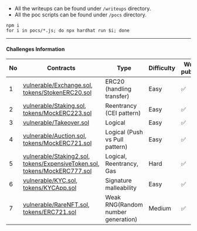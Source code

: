 

* All the writeups can be found under `/writeups` directory.  
* All the poc scripts can be found under `/pocs` directory.

```shell
npm i
for i in pocs/*.js; do npx hardhat run $i; done
```

----

#### Challenges Information

| No | Contracts 	| Type  	| Difficulty 	|   Writeup published	| POC published      	| Discord conversation |
| ---- |--------	|-------	|------------	|---	|--------------------	|- |
| 1 | [vulnerable/Exchange.sol](contracts/vulnerable/Exchange.sol),<br/>[tokens/StokenERC20.sol](contracts/tokens/StokenERC20.sol)      	| ERC20 (handling transfer) 	| Easy       	|   ✅	| ✅ 	| [link](https://discord.com/channels/787092485969150012/803395442578161756/936599859757187083) |
| 2 | [vulnerable/Staking.sol](contracts/vulnerable/Staking.sol),<br/>[tokens/MockERC223.sol](contracts/tokens/MockERC223.sol)   	|   Reentrancy (CEI pattern) 	|    Easy        	|   ✅	|   ✅                  	| [link](https://discord.com/channels/787092485969150012/803395442578161756/937672123521048606) |
| 3  | [vulnerable/Takeover.sol](contracts/vulnerable/Takeover.sol)  | Logical | Easy | ✅ | ✅ | [link](https://discord.com/channels/787092485969150012/803395442578161756/943136588798496790) |
| 4 | [vulnerable/Auction.sol](contracts/vulnerable/Auction.sol),<br/>[tokens/MockERC721.sol](contracts/tokens/MockERC721.sol)      	| Logical (Push vs Pull pattern) 	|   Easy     	|  ✅  	|  ✅	| [link](https://discord.com/channels/787092485969150012/803395442578161756/943874635576016976) |
| 5 | [vulnerable/Staking2.sol](contracts/vulnerable/Staking2.sol),<br/>[tokens/ExpensiveToken.sol](contracts/tokens/ExpensiveToken.sol),<br/>[tokens/MockERC777.sol](contracts/tokens/MockERC777.sol) | Logical, Reentrancy, Gas | Hard | ✅ | ✅ | [link](https://discord.com/channels/787092485969150012/803395442578161756/946058230625349642) |
| 6 | [vulnerable/KYC.sol](contracts/vulnerable/KYC.sol),<br/>[tokens/KYCApp.sol](contracts/tokens/KYCApp.sol) | Signature malleability | Easy | ✅ | ✅ | [link](https://discord.com/channels/787092485969150012/803395442578161756/948656907378368562) |
| 7 | [vulnerable/RareNFT.sol](contracts/vulnerable/RareNFT.sol),<br/>[tokens/ERC721.sol](contracts/tokens/ERC721.sol) | Weak RNG(Random number generation) | Medium | ✅ | ✅ | https://discord.com/channels/787092485969150012/803395442578161756/957378010862989433 |

